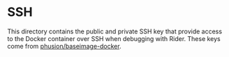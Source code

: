 # SSH

This directory contains the public and private SSH key that provide access to the Docker container over SSH when debugging with Rider. These keys come from [phusion/baseimage-docker](https://github.com/phusion/baseimage-docker/tree/master/image/services/sshd/keys).
